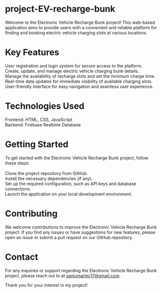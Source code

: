 # project-EV-recharge-bunk

Welcome to the Electronic Vehicle Recharge Bunk project! This web-based application aims to provide users with a convenient and reliable platform for finding and booking electric vehicle charging slots at various locations.

# Key Features
User registration and login system for secure access to the platform.<br>
Create, update, and manage electric vehicle charging bunk details.<br>
Manage the availability of recharge slots and set the minimum charge time.<br>
Real-time data updates for immediate visibility of available charging slots.<br>
User-friendly interface for easy navigation and seamless user experience.

# Technologies Used
Frontend: HTML, CSS, JavaScript <br>
Backend: Firebase Realtime Database

# Getting Started
To get started with the Electronic Vehicle Recharge Bunk project, follow these steps:<br><br>
Clone the project repository from GitHub.<br>
Install the necessary dependencies (if any).<br>
Set up the required configuration, such as API keys and database connections.<br>
Launch the application on your local development environment.
# Contributing
We welcome contributions to improve the Electronic Vehicle Recharge Bunk project. If you find any issues or have suggestions for new features, please open an issue or submit a pull request on our GitHub repository.

# Contact
For any inquiries or support regarding the Electronic Vehicle Recharge Bunk project, please reach out to at sanjumarley17@gmail.com. 

Thank you for your interest in my project!
